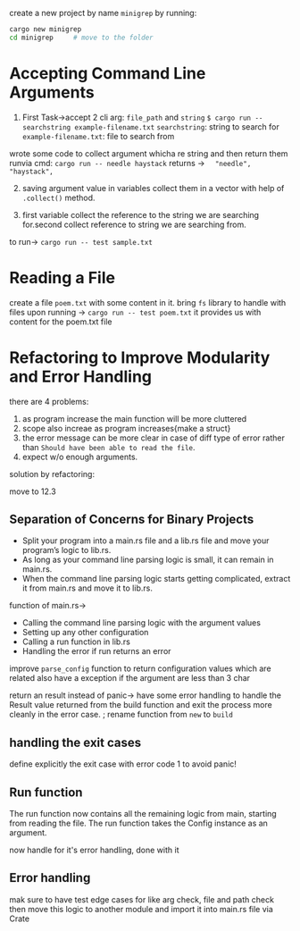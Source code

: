 create a new project by name `minigrep` by running:
```sh
cargo new minigrep
cd minigrep     # move to the folder
```

# Accepting Command Line Arguments

1. First Task->accept 2 cli arg: `file_path` and `string`
`$ cargo run -- searchstring example-filename.txt`
`searchstring`: string to search for
`example-filename.txt`: file to search from

wrote some code to collect argument whicha re string and then return them
runvia cmd: `cargo run -- needle haystack`
returns -> `  "needle",
    "haystack",`

2. saving argument value in variables
collect them in a vector with help of `.collect()` method.

3. first variable collect the reference to the string we are searching
   for.second collect reference to string we are searching from.

to run-> `cargo run -- test sample.txt`

# Reading a File
create a file `poem.txt` with some content in it. bring `fs` library to handle
with files
upon running -> `cargo run -- test poem.txt` it provides us with content for the
poem.txt file

# Refactoring to Improve Modularity and Error Handling
there are 4 problems:
1. as program increase the main function will be more cluttered
2. scope also increae as program increases{make a struct}
3. the error message can be more clear in case of diff type of error rather than `Should have been able to read the file`.
4. expect w/o enough arguments.

solution by refactoring:

move to 12.3

## Separation of Concerns for Binary Projects
- Split your program into a main.rs file and a lib.rs file and move your program’s logic to lib.rs.
- As long as your command line parsing logic is small, it can remain in main.rs.
- When the command line parsing logic starts getting complicated, extract it from main.rs and move it to lib.rs.

function of main.rs->
- Calling the command line parsing logic with the argument values
- Setting up any other configuration
- Calling a run function in lib.rs
- Handling the error if run returns an error

improve `parse_config` function to return configuration values which are related
also have a exception if the argument are less than 3 char

return an result instead of panic-> have some error handling to handle the Result value returned from the build function and exit the process more cleanly in the error case. ; 
rename function from `new` to `build`

## handling the exit cases
define explicitly the exit case with error code 1 to avoid panic! 

## Run function
The run function now contains all the remaining logic from main, starting from reading the file. The run function takes the Config instance as an argument.

now handle for it's error handling, done with it

## Error handling
mak sure to have test edge cases for like arg check, file and path check
then move this logic to another module and import it into main.rs file via Crate
